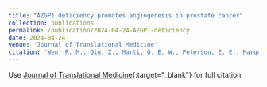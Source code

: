 ```yaml
---
title: "AZGP1 deficiency promotes angiogenesis in prostate cancer"
collection: publications
permalink: /publication/2024-04-24-AZGP1-deficiency
date: 2024-04-24
venue: 'Journal of Translational Medicine'
citation: 'Wen, R. M., Qiu, Z., Marti, G. E. W., Peterson, E. E., Marques, F. J. G., Bermudez, A., Wei, Y., Nolley, R., Lam, N., Polasko, A. L., Chiu, C.-L., Zhang, D., Cho, S., Karageorgos, G. M., McDonough, E., Chadwick, C., Ginty, F., Jung, K. J., Machiraju, R., Mallick, P., Crowley, L., Pollack, J. R., Zhao, H., Pitteri, S. J., Brooks, J. D., "AZGP1 deficiency promotes angiogenesis in prostate cancer." Journal of Translational Medicine, 2024.'
---
```

Use [Journal of Translational Medicine](https://link.springer.com/article/10.1186/s12967-024-03010-1){:target="_blank"} for full citation
